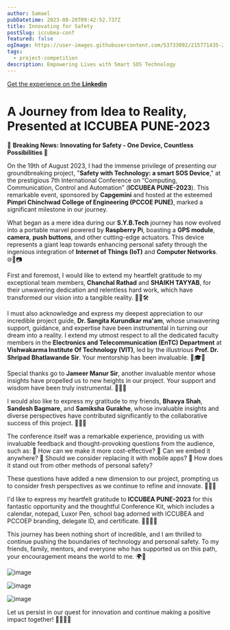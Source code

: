 ```yaml
---
author: Samael
pubDatetime: 2023-08-20T09:42:52.737Z
title: Innovating for Safety
postSlug: iccubea-conf
featured: false
ogImage: https://user-images.githubusercontent.com/53733092/215771435-25408246-2309-4f8b-a781-1f3d93bdf0ec.png
tags:
  - project-competition
description: Empowering Lives with Smart SOS Technology
---
```


[Get the experience on the **Linkedin**](https://www.linkedin.com/posts/sahil-sawant-its-31aug_iccubea2023-technology-innovation-activity-7098938791746277377-njev?utm_source=share&utm_medium=member_desktop)

# A Journey from Idea to Reality, Presented at ICCUBEA PUNE-2023

🌟 **Breaking News: Innovating for Safety - One Device, Countless Possibilities 🌟**

On the 19th of August 2023, I had the immense privilege of presenting our groundbreaking project, "**Safety with Technology: a smart SOS Device**," at the prestigious 7th International Conference on “Computing, Communication, Control and Automation” (**ICCUBEA PUNE-2023**). This remarkable event, sponsored by **Capgemini** and hosted at the esteemed **Pimpri Chinchwad College of Engineering (PCCOE PUNE)**, marked a significant milestone in our journey.

What began as a mere idea during our **S.Y.B.Tech** journey has now evolved into a portable marvel powered by **Raspberry Pi**, boasting a **GPS module**, **camera**, **push buttons**, and other cutting-edge actuators. This device represents a giant leap towards enhancing personal safety through the ingenious integration of **Internet of Things (IoT)** and **Computer Networks**. 🌐📡📷

First and foremost, I would like to extend my heartfelt gratitude to my exceptional team members, **Chanchal Rathad** and **SHAIKH TAYYAB**, for their unwavering dedication and relentless hard work, which have transformed our vision into a tangible reality. 👏💼🛠️

I must also acknowledge and express my deepest appreciation to our incredible project guide, **Dr. Sangita Kurundkar ma'am**, whose unwavering support, guidance, and expertise have been instrumental in turning our dream into a reality. I extend my utmost respect to all the dedicated faculty members in the **Electronics and Telecommunication (EnTC) Department** at **Vishwakarma Institute Of Technology (VIT)**, led by the illustrious **Prof. Dr. Shripad Bhatlawande Sir**. Your mentorship has been invaluable. 🙏🎓🔬

Special thanks go to **Jameer Manur Sir**, another invaluable mentor whose insights have propelled us to new heights in our project. Your support and wisdom have been truly instrumental. 🌟💡🔝

I would also like to express my gratitude to my friends, **Bhavya Shah**, **Sandesh Bagmare**, and **Samiksha Gurakhe**, whose invaluable insights and diverse perspectives have contributed significantly to the collaborative success of this project. 👥💬🤝

The conference itself was a remarkable experience, providing us with invaluable feedback and thought-provoking questions from the audience, such as:
🔹 How can we make it more cost-effective?
🔹 Can we embed it anywhere?
🔹 Should we consider replacing it with mobile apps?
🔹 How does it stand out from other methods of personal safety?

These questions have added a new dimension to our project, prompting us to consider fresh perspectives as we continue to refine and innovate. 💭💡🚀

I'd like to express my heartfelt gratitude to **ICCUBEA PUNE-2023** for this fantastic opportunity and the thoughtful Conference Kit, which includes a calendar, notepad, Luxor Pen, school bag adorned with ICCUBEA and PCCOEP branding, delegate ID, and certificate. 📅📝👜🏅

This journey has been nothing short of incredible, and I am thrilled to continue pushing the boundaries of technology and personal safety. To my friends, family, mentors, and everyone who has supported us on this path, your encouragement means the world to me. 🌍🙌

![image](https://github.com/Auriel3003/samael/assets/103866475/ed006e8c-2f4e-4bf8-a356-fec58058b538)

![image](https://github.com/Auriel3003/samael/assets/103866475/0b330bdb-270c-4ce4-b0ec-5046500da87f)

![image](https://github.com/Auriel3003/samael/assets/103866475/7e006610-0cdf-41c1-8cd0-f060b758f1b8)


Let us persist in our quest for innovation and continue making a positive impact together! 💪🌐🚀🔥

